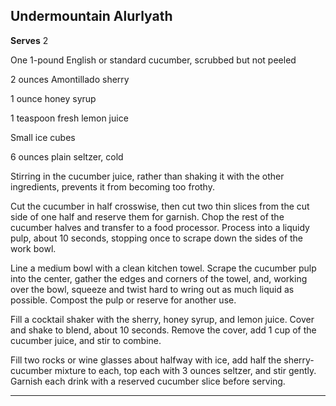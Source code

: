 ﻿## Undermountain Alurlyath

**Serves** 2

One 1-pound English or standard cucumber, scrubbed but not peeled

2 ounces Amontillado sherry

1 ounce honey syrup

1 teaspoon fresh lemon juice

Small ice cubes

6 ounces plain seltzer, cold

Stirring in the cucumber juice, rather than shaking it with the other ingredients, prevents it from becoming too frothy.

Cut the cucumber in half crosswise, then cut two thin slices from the cut side of one half and reserve them for garnish. Chop the rest of the cucumber halves and transfer to a food processor. Process into a liquidy pulp, about 10 seconds, stopping once to scrape down the sides of the work bowl.

Line a medium bowl with a clean kitchen towel. Scrape the cucumber pulp into the center, gather the edges and corners of the towel, and, working over the bowl, squeeze and twist hard to wring out as much liquid as possible. Compost the pulp or reserve for another use.

Fill a cocktail shaker with the sherry, honey syrup, and lemon juice. Cover and shake to blend, about 10 seconds. Remove the cover, add 1 cup of the cucumber juice, and stir to combine.

Fill two rocks or wine glasses about halfway with ice, add half the sherry-cucumber mixture to each, top each with 3 ounces seltzer, and stir gently. Garnish each drink with a reserved cucumber slice before serving.

---

